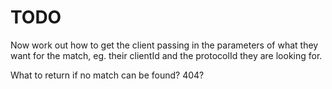 # TODO

Now work out how to get the client passing in the parameters of what they want for the match, eg. their clientId
and the protocolId they are looking for.

What to return if no match can be found? 404?
